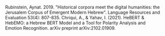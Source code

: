 Rubinstein, Aynat. 2019. "Historical corpora meet the digital humanities: the Jerusalem Corpus of Emergent Modern Hebrew". Language Resources and Evaluation 53(4): 807-835.
Chriqui, A., & Yahav, I. (2021). HeBERT & HebEMO: a Hebrew BERT Model and a Tool for Polarity Analysis and Emotion Recognition. arXiv preprint arXiv:2102.01909.